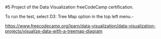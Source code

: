 #5 Project of the Data Visualization freeCodeCamp certification.

To run the test, select D3: Tree Map option in the top left menu.-

https://www.freecodecamp.org/learn/data-visualization/data-visualization-projects/visualize-data-with-a-treemap-diagram
